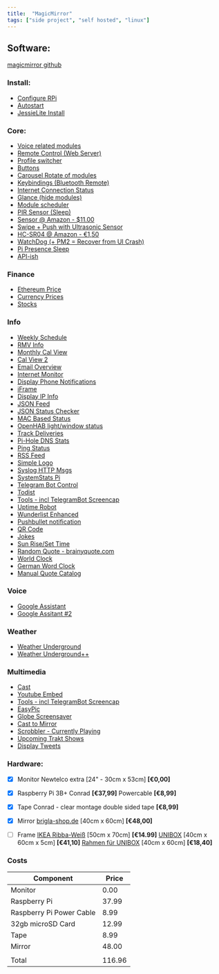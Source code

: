```yaml
---
title:  "MagicMirror"
tags: ["side project", "self hosted", "linux"]
---
```


## Software:

[magicmirror github](https://magicmirror.builders/)

### Install:

 - [Configure RPi](https://github.com/MichMich/MagicMirror/wiki/configuring-the-raspberry-pi)
 - [Autostart](https://github.com/MichMich/MagicMirror/wiki/auto-starting-magicmirror)
 - [JessieLite Install](https://github.com/MichMich/MagicMirror/wiki/jessie-lite-installation-guide)

### Core:

 - [Voice related modules](https://github.com/MichMich/MagicMirror/wiki/Voice-Related-Modules)
 - [Remote Control (Web Server)](https://forum.magicmirror.builders/topic/735/remote-control-shutdown-configure-and-update-your-magicmirror)
 - [Profile switcher](https://forum.magicmirror.builders/topic/1402/mmm-profileswitcher-a-profile-user-layout-switching-module)
 - [Buttons](https://forum.magicmirror.builders/topic/1402/mmm-profileswitcher-a-profile-user-layout-switching-module)
 - [Carousel Rotate of modules](https://github.com/shbatm/MMM-Carousel)
 - [Keybindings (Bluetooth Remote)](https://github.com/shbatm/MMM-KeyBindings)
 - [Internet Connection Status](https://github.com/sheyabernstein/MMM-connection-status)
 - [Glance (hide modules)](https://github.com/eouia/MMM-Glance)
 - [Module scheduler](https://github.com/ianperrin/MMM-ModuleScheduler)
 - [PIR Sensor (Sleep)](https://github.com/paviro/MMM-PIR-Sensor)
  - [Sensor @ Amazon - $11.00](https://www.amazon.com/2013newestseller-HC-SR501-Pyroelectric-Infrared-Detector/dp/B00FDPO9B8)
 - [Swipe + Push with Ultrasonic Sensor](https://github.com/mochman/MMM-Swipe)
  - [HC-SR04 @ Amazon - €1,50](https://www.amazon.de/HC-SR04-Entfernung-Messumformer-Ultraschall-Modul-Arduino/dp/B00BIZQWYE)
 - [WatchDog (+ PM2 = Recover from UI Crash)](https://github.com/MichMich/MMM-WatchDog)
 - [Pi Presence Sleep](https://github.com/RpDp-git/PiDisplaySleep)
 - [API-ish](https://github.com/juzim/MMM-Api)

### Finance

 - [Ethereum Price](https://github.com/ianperrin/MMM-ModuleScheduler)
 - [Currency Prices](https://github.com/mykle1/MMM-LICE)
 - [Stocks](https://github.com/hakanmhmd/MMM-Stock)

### Info
 - [Weekly Schedule](https://github.com/pinsdorf/MMM-WeeklySchedule)
 - [RMV Info](https://github.com/Com-Lum/MMM-RMV)
 - [Monthly Cal View](https://github.com/KirAsh4/calendar_monthly/)
 - [Cal View 2](https://github.com/jclarke0000/MMM-MyCalendar)
 - [Email Overview](https://github.com/ronny3050/email-mirror)
 - [Internet Monitor](https://github.com/ronny3050/internet-monitor)
 - [Display Phone Notifications](https://github.com/maliciousbanjo/PushBulletNotes)
 - [iFrame](https://github.com/alberttwong/MMM-iFrame)
 - [Display IP Info](https://github.com/fewieden/MMM-ip)
 - [JSON Feed](https://github.com/amcolash/MMM-json-feed)
 - [JSON Status Checker](https://github.com/shbatm/MMM-JSONStatusChecker)
 - [MAC Based Status](https://github.com/ianperrin/MMM-NetworkScanner)
 - [OpenHAB light/window status](https://github.com/paphko/mmm-openhabfloorplan)
 - [Track Deliveries](https://github.com/martinkooij/MMM-Parcel)
 - [Pi-Hole DNS Stats](https://github.com/sheyabernstein/MMM-pihole-stats)
 - [Ping Status](https://github.com/fewieden/MMM-ping)
 - [RSS Feed](https://github.com/maxenxe/MMM-RSS-FEED)
 - [Simple Logo](https://github.com/frdteknikelektro/MMM-SimpleLogo)
 - [Syslog HTTP Msgs](https://github.com/paviro/MMM-syslog)
 - [SystemStats Pi](https://github.com/BenRoe/MMM-SystemStats)
 - [Telegram Bot Control](https://github.com/eouia/MMM-TelegramBot)
 - [Todist](https://github.com/cbrooker/MMM-Todoist)
 - [Tools - incl TelegramBot Screencap](https://github.com/eouia/MMM-Tools)
 - [Uptime Robot](https://github.com/mrVragec/MMM-uptimerobot)
 - [Wunderlist Enhanced](https://github.com/funsocietyirc/MMM-Wunderlist-Enhanced)
 - [Pushbullet notification](https://github.com/ronny3050/phone-notification-mirror)
 - [QR Code](https://github.com/MarinescuEvghenii/MMM-QRCode)
 - [Jokes](https://github.com/pvyParts/MMM-jokes)
 - [Sun Rise/Set Time](https://github.com/mykle1/MMM-SunRiseSet)
 - [Random Quote - brainyquote.com](https://github.com/KirAsh4/random_quotes/)
 - [World Clock](https://github.com/eouia/worldclock)
 - [German Word Clock](https://github.com/alexBeuth/MMM-germanwordclock)
 - [Manual Quote Catalog](https://github.com/salpar/MagicMirror-QuoteCatalog/)

### Voice
 - [Google Assistant](https://github.com/eouia/MMM-Assistant)
 - [Google Assitant #2](https://github.com/gauravsacc/MMM-GoogleAssistant)

### Weather
 - [Weather Underground](https://github.com/MattLugar/wuforecast)
 - [Weather Underground++](https://github.com/RedNax67/MMM-WunderGround)

### Multimedia
 - [Cast](https://github.com/flo80/MMM-chromecast)
 - [Youtube Embed](https://github.com/nitpum/MMM-EmbedYoutube)
 - [Tools - incl TelegramBot Screencap](https://github.com/eouia/MMM-Tools)
 - [EasyPic](https://github.com/mykle1/MMM-EasyPix)
 - [Globe Screensaver](https://github.com/LukeSkywalker92/MMM-Globe)
 - [Cast to Mirror](https://github.com/kevinatown/MMM-Screencast)
 - [Scrobbler - Currently Playing](https://github.com/PtrBld/MMM-Scrobbler)
 - [Upcoming Trakt Shows](https://github.com/Kiina/MMM-trakt)
 - [Display Tweets](https://github.com/AdamMoses-GitHub/MMM-TweetsByTimelineOrList)


### Hardware:
- [x] Monitor
		Newtelco extra [24" - 30cm x 53cm] **[€0,00]**

- [x] Raspberry Pi 3B+
		Conrad  **[€37,99]**
		Powercable **[€8,99]**

- [x] Tape
		Conrad - clear montage double sided tape **[€8,99]**

- [x] Mirror
		[brigla-shop.de](http://brigla-shop.de/spionspiegel-334.html) [40cm x 60cm] **[€48,00]**

- [ ] Frame
		[IKEA Ribba-Weiß](https://www.ikea.com/de/de/catalog/products/00268876/) [50cm x 70cm] **[€14.99]**
		[UNIBOX](https://www.allesrahmen.de/ergaenzungsset-unibox-40x60weiss4.html?cnid=5020000) [40cm x 60cm x 5cm] **[€41,10]**
		[Rahmen für UNIBOX](https://www.allesrahmen.de/holzrahmen-avignon-40x60natur4.html?cnid=5045000) [40cm x 60cm] **[€18,40]**

### Costs

| Component  | Price |
| ------------- | ------------- |
| Monitor  | 0.00  |
| Raspberry Pi | 37.99 |
| Raspberry Pi Power Cable | 8.99 |
| 32gb microSD Card | 12.99 |
| Tape  | 8.99  |
| Mirror  | 48.00  |
|  |  |
| Total | 116.96

